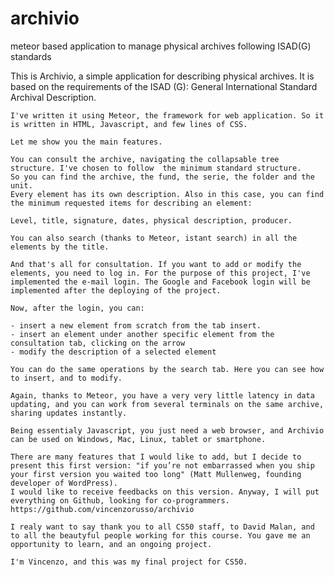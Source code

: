 # archivio
meteor based application to manage physical archives following ISAD(G) standards

This is Archivio, a simple application for describing physical archives.
	It is based on the requirements of the ISAD (G): General International Standard Archival Description.
	
	I've written it using Meteor, the framework for web application. So it is written in HTML, Javascript, and few lines of CSS.
	
	Let me show you the main features.
	
	You can consult the archive, navigating the collapsable tree structure. I've chosen to follow  the minimum standard structure.
	So you can find the archive, the fund, the serie, the folder and the unit.
	Every element has its own description. Also in this case, you can find the minimum requested items for describing an element:
	
	Level, title, signature, dates, physical description, producer.
	
	You can also search (thanks to Meteor, istant search) in all the elements by the title.
	
	And that's all for consultation. If you want to add or modify the elements, you need to log in. For the purpose of this project, I've implemented the e-mail login. The Google and Facebook login will be implemented after the deploying of the project.
	
	Now, after the login, you can:
	
	- insert a new element from scratch from the tab insert.
	- insert an element under another specific element from the consultation tab, clicking on the arrow
	- modify the description of a selected element
	
	You can do the same operations by the search tab. Here you can see how to insert, and to modify.
	
	Again, thanks to Meteor, you have a very very little latency in data updating, and you can work from several terminals on the same archive, sharing updates instantly.
	
	Being essentialy Javascript, you just need a web browser, and Archivio can be used on Windows, Mac, Linux, tablet or smartphone.
	
	There are many features that I would like to add, but I decide to present this first version: "if you’re not embarrassed when you ship your first version you waited too long" (Matt Mullenweg, founding developer of WordPress). 
	I would like to receive feedbacks on this version. Anyway, I will put everything on Github, looking for co-programmers. https://github.com/vincenzorusso/archivio
	
	I realy want to say thank you to all CS50 staff, to David Malan, and to all the beautyful people working for this course. You gave me an opportunity to learn, and an ongoing project.

	I'm Vincenzo, and this was my final project for CS50.

